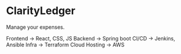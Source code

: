 # ClarityLedger
Manage your expenses.

Frontend -> React, CSS, JS
Backend -> Spring boot
CI/CD -> Jenkins, Ansible
Infra -> Terraform
Cloud Hosting -> AWS
